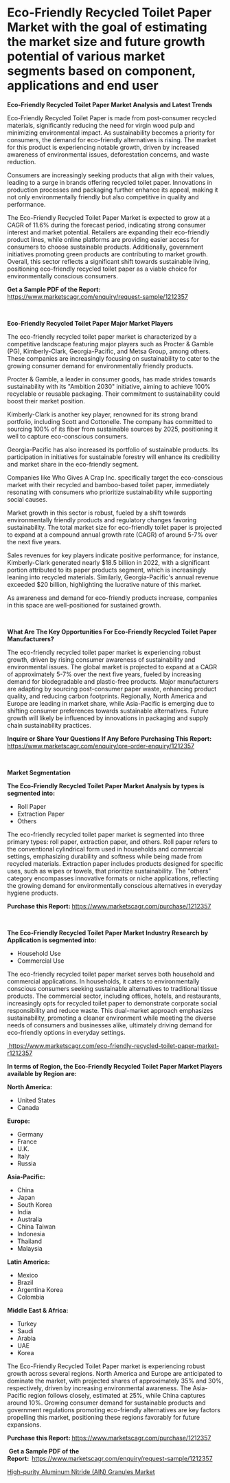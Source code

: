 <p><h1>Eco-Friendly Recycled Toilet Paper Market with the goal of estimating the market size and future growth potential of various market segments based on component, applications and end user</h1></p><p><strong>Eco-Friendly Recycled Toilet Paper Market Analysis and Latest Trends</strong></p>
<p><p>Eco-Friendly Recycled Toilet Paper is made from post-consumer recycled materials, significantly reducing the need for virgin wood pulp and minimizing environmental impact. As sustainability becomes a priority for consumers, the demand for eco-friendly alternatives is rising. The market for this product is experiencing notable growth, driven by increased awareness of environmental issues, deforestation concerns, and waste reduction. </p><p>Consumers are increasingly seeking products that align with their values, leading to a surge in brands offering recycled toilet paper. Innovations in production processes and packaging further enhance its appeal, making it not only environmentally friendly but also competitive in quality and performance. </p><p>The Eco-Friendly Recycled Toilet Paper Market is expected to grow at a CAGR of 11.6% during the forecast period, indicating strong consumer interest and market potential. Retailers are expanding their eco-friendly product lines, while online platforms are providing easier access for consumers to choose sustainable products. Additionally, government initiatives promoting green products are contributing to market growth. Overall, this sector reflects a significant shift towards sustainable living, positioning eco-friendly recycled toilet paper as a viable choice for environmentally conscious consumers.</p></p>
<p><strong>Get a Sample PDF of the Report:&nbsp;</strong> <a href="https://www.marketscagr.com/enquiry/request-sample/1212357?utm_campaign=2635&utm_medium=2&utm_source=Github&utm_content=ia&utm_term=24032025&utm_id=eco-friendly-recycled-toilet-paper">https://www.marketscagr.com/enquiry/request-sample/1212357</a></p>
<p>&nbsp;</p>
<p><strong>Eco-Friendly Recycled Toilet Paper Major Market Players</strong></p>
<p><p>The eco-friendly recycled toilet paper market is characterized by a competitive landscape featuring major players such as Procter & Gamble (PG), Kimberly-Clark, Georgia-Pacific, and Metsa Group, among others. These companies are increasingly focusing on sustainability to cater to the growing consumer demand for environmentally friendly products.</p><p>Procter & Gamble, a leader in consumer goods, has made strides towards sustainability with its "Ambition 2030" initiative, aiming to achieve 100% recyclable or reusable packaging. Their commitment to sustainability could boost their market position.</p><p>Kimberly-Clark is another key player, renowned for its strong brand portfolio, including Scott and Cottonelle. The company has committed to sourcing 100% of its fiber from sustainable sources by 2025, positioning it well to capture eco-conscious consumers.</p><p>Georgia-Pacific has also increased its portfolio of sustainable products. Its participation in initiatives for sustainable forestry will enhance its credibility and market share in the eco-friendly segment.</p><p>Companies like Who Gives A Crap Inc. specifically target the eco-conscious market with their recycled and bamboo-based toilet paper, immediately resonating with consumers who prioritize sustainability while supporting social causes.</p><p>Market growth in this sector is robust, fueled by a shift towards environmentally friendly products and regulatory changes favoring sustainability. The total market size for eco-friendly toilet paper is projected to expand at a compound annual growth rate (CAGR) of around 5-7% over the next five years.</p><p>Sales revenues for key players indicate positive performance; for instance, Kimberly-Clark generated nearly $18.5 billion in 2022, with a significant portion attributed to its paper products segment, which is increasingly leaning into recycled materials. Similarly, Georgia-Pacific's annual revenue exceeded $20 billion, highlighting the lucrative nature of this market.</p><p>As awareness and demand for eco-friendly products increase, companies in this space are well-positioned for sustained growth.</p></p>
<p>&nbsp;</p>
<p><strong>What Are The Key Opportunities For Eco-Friendly Recycled Toilet Paper Manufacturers?</strong></p>
<p><p>The eco-friendly recycled toilet paper market is experiencing robust growth, driven by rising consumer awareness of sustainability and environmental issues. The global market is projected to expand at a CAGR of approximately 5-7% over the next five years, fueled by increasing demand for biodegradable and plastic-free products. Major manufacturers are adapting by sourcing post-consumer paper waste, enhancing product quality, and reducing carbon footprints. Regionally, North America and Europe are leading in market share, while Asia-Pacific is emerging due to shifting consumer preferences towards sustainable alternatives. Future growth will likely be influenced by innovations in packaging and supply chain sustainability practices.</p></p>
<p><strong>Inquire or Share Your Questions If Any Before Purchasing This Report:</strong> <a href="https://www.marketscagr.com/enquiry/pre-order-enquiry/1212357?utm_campaign=2635&utm_medium=2&utm_source=Github&utm_content=ia&utm_term=24032025&utm_id=eco-friendly-recycled-toilet-paper">https://www.marketscagr.com/enquiry/pre-order-enquiry/1212357</a></p>
<p>&nbsp;</p>
<p><strong>Market Segmentation</strong></p>
<p><strong>The Eco-Friendly Recycled Toilet Paper Market Analysis by types is segmented into:</strong></p>
<p><ul><li>Roll Paper</li><li>Extraction Paper</li><li>Others</li></ul></p>
<p><p>The eco-friendly recycled toilet paper market is segmented into three primary types: roll paper, extraction paper, and others. Roll paper refers to the conventional cylindrical form used in households and commercial settings, emphasizing durability and softness while being made from recycled materials. Extraction paper includes products designed for specific uses, such as wipes or towels, that prioritize sustainability. The "others" category encompasses innovative formats or niche applications, reflecting the growing demand for environmentally conscious alternatives in everyday hygiene products.</p></p>
<p><strong>Purchase this Report:&nbsp;</strong><a href="https://www.marketscagr.com/purchase/1212357?utm_campaign=2635&utm_medium=2&utm_source=Github&utm_content=ia&utm_term=24032025&utm_id=eco-friendly-recycled-toilet-paper">https://www.marketscagr.com/purchase/1212357</a></p>
<p>&nbsp;</p>
<p><strong>The Eco-Friendly Recycled Toilet Paper Market Industry Research by Application is segmented into:</strong></p>
<p><ul><li>Household Use</li><li>Commercial Use</li></ul></p>
<p><p>The eco-friendly recycled toilet paper market serves both household and commercial applications. In households, it caters to environmentally conscious consumers seeking sustainable alternatives to traditional tissue products. The commercial sector, including offices, hotels, and restaurants, increasingly opts for recycled toilet paper to demonstrate corporate social responsibility and reduce waste. This dual-market approach emphasizes sustainability, promoting a cleaner environment while meeting the diverse needs of consumers and businesses alike, ultimately driving demand for eco-friendly options in everyday settings.</p></p>
<p><a href="https://www.marketscagr.com/eco-friendly-recycled-toilet-paper-market-r1212357?utm_campaign=2635&utm_medium=2&utm_source=Github&utm_content=ia&utm_term=24032025&utm_id=eco-friendly-recycled-toilet-paper">&nbsp;https://www.marketscagr.com/eco-friendly-recycled-toilet-paper-market-r1212357</a></p>
<p><strong>In terms of Region, the Eco-Friendly Recycled Toilet Paper Market Players available by Region are:</strong></p>
<p>
    <p> <strong> North America: </strong>
        <ul>
            <li>United States</li>
            <li>Canada</li>
        </ul>
        </p> 
    <p> <strong> Europe: </strong>
        <ul>
            <li>Germany</li>
            <li>France</li>
            <li>U.K.</li>
            <li>Italy</li>
            <li>Russia</li>
        </ul>
        </p> 
    <p> <strong> Asia-Pacific: </strong>
        <ul>
            <li>China</li>
            <li>Japan</li>
            <li>South Korea</li>
            <li>India</li>
            <li>Australia</li>
            <li>China Taiwan</li>
            <li>Indonesia</li>
            <li>Thailand</li>
            <li>Malaysia</li>
        </ul>
        </p> 
    <p> <strong> Latin America: </strong>
        <ul>
            <li>Mexico</li>
            <li>Brazil</li>
            <li>Argentina Korea</li>
            <li>Colombia</li>
        </ul>
        </p> 
    <p> <strong> Middle East & Africa: </strong>
        <ul>
            <li>Turkey</li>
            <li>Saudi</li>
            <li>Arabia</li>
            <li>UAE</li>
            <li>Korea</li>
        </ul>
    </p>
    </p>
<p><p>The Eco-Friendly Recycled Toilet Paper market is experiencing robust growth across several regions. North America and Europe are anticipated to dominate the market, with projected shares of approximately 35% and 30%, respectively, driven by increasing environmental awareness. The Asia-Pacific region follows closely, estimated at 25%, while China captures around 10%. Growing consumer demand for sustainable products and government regulations promoting eco-friendly alternatives are key factors propelling this market, positioning these regions favorably for future expansions.</p></p>
<p><strong>Purchase this Report: </strong><a href="https://www.marketscagr.com/purchase/1212357?utm_campaign=2635&utm_medium=2&utm_source=Github&utm_content=ia&utm_term=24032025&utm_id=eco-friendly-recycled-toilet-paper">https://www.marketscagr.com/purchase/1212357</a></p>
<p>&nbsp;<strong>Get a Sample PDF of the Report:&nbsp;&nbsp;</strong><a href="https://www.marketscagr.com/enquiry/request-sample/1212357?utm_campaign=2635&utm_medium=2&utm_source=Github&utm_content=ia&utm_term=24032025&utm_id=eco-friendly-recycled-toilet-paper">https://www.marketscagr.com/enquiry/request-sample/1212357</a></p>
<p><strong></strong></p>
<p><p><a href="https://github.com/helmeludu/Market-Research-Report-List-1/blob/main/high-purity-aluminum-nitride-aln-granules-market.md?utm_campaign=2635&utm_medium=2&utm_source=Github&utm_content=ia&utm_term=24032025&utm_id=eco-friendly-recycled-toilet-paper">High-purity Aluminum Nitride (AlN) Granules Market</a></p></p>